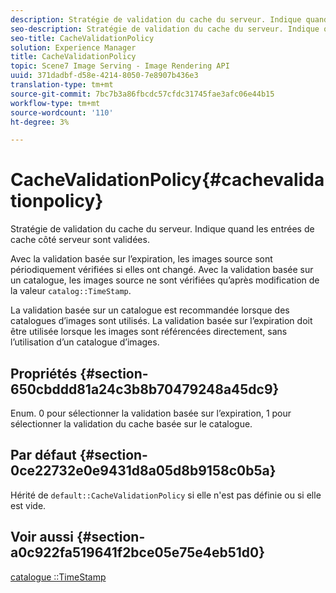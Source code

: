 ```yaml
---
description: Stratégie de validation du cache du serveur. Indique quand les entrées de cache côté serveur sont validées.
seo-description: Stratégie de validation du cache du serveur. Indique quand les entrées de cache côté serveur sont validées.
seo-title: CacheValidationPolicy
solution: Experience Manager
title: CacheValidationPolicy
topic: Scene7 Image Serving - Image Rendering API
uuid: 371dadbf-d58e-4214-8050-7e8907b436e3
translation-type: tm+mt
source-git-commit: 7bc7b3a86fbcdc57cfdc31745fae3afc06e44b15
workflow-type: tm+mt
source-wordcount: '110'
ht-degree: 3%

---
```



# CacheValidationPolicy{#cachevalidationpolicy}

Stratégie de validation du cache du serveur. Indique quand les entrées de cache côté serveur sont validées.

Avec la validation basée sur l’expiration, les images source sont périodiquement vérifiées si elles ont changé. Avec la validation basée sur un catalogue, les images source ne sont vérifiées qu’après modification de la valeur `catalog::TimeStamp`.

La validation basée sur un catalogue est recommandée lorsque des catalogues d’images sont utilisés. La validation basée sur l’expiration doit être utilisée lorsque les images sont référencées directement, sans l’utilisation d’un catalogue d’images.

## Propriétés {#section-650cbddd81a24c3b8b70479248a45dc9}

Enum. 0 pour sélectionner la validation basée sur l’expiration, 1 pour sélectionner la validation du cache basée sur le catalogue.

## Par défaut {#section-0ce22732e0e9431d8a05d8b9158c0b5a}

Hérité de `default::CacheValidationPolicy` si elle n&#39;est pas définie ou si elle est vide.

## Voir aussi {#section-a0c922fa519641f2bce05e75e4eb51d0}

[catalogue ::TimeStamp](../../../../../is-api/image-catalog/image-serving-api-ref/c-image-catalog-reference/c-image-svg-data-reference/c-svg-data-reference/r-timestamp-svg.md#reference-59a27b72f4cb4a53a3baba83214c4ded)
